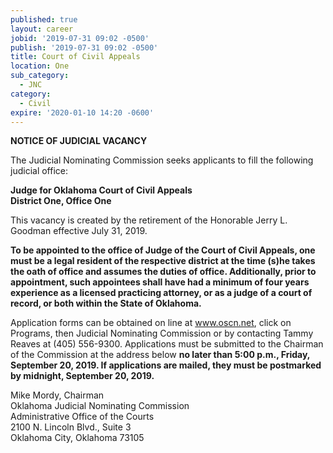 ```yaml
---
published: true
layout: career
jobid: '2019-07-31 09:02 -0500'
publish: '2019-07-31 09:02 -0500'
title: Court of Civil Appeals
location: One
sub_category:
  - JNC
category:
  - Civil
expire: '2020-01-10 14:20 -0600'
---
```

**NOTICE OF JUDICIAL VACANCY**

The Judicial Nominating Commission seeks applicants to fill the following judicial office:

**Judge for Oklahoma Court of Civil Appeals  
District One, Office One**

This vacancy is created by the retirement of the Honorable Jerry L. Goodman effective July 31, 2019.

**To be appointed to the office of Judge of the Court of Civil Appeals, one must be a legal resident of the respective district at the time (s)he takes the oath of office and assumes the duties of office.  Additionally, prior to appointment, such appointees shall have had a minimum of four years experience as a licensed practicing attorney, or as a judge of a court of record, or both within the State of Oklahoma.**

Application forms can be obtained on line at www.oscn.net, click on Programs, then Judicial Nominating Commission or by contacting Tammy Reaves at (405) 556-9300. Applications must be submitted to the Chairman of the Commission at the address below **no later than 5:00 p.m., Friday, September 20, 2019.  If applications are mailed, they must be postmarked by midnight, September 20, 2019.**

Mike Mordy, Chairman  
Oklahoma Judicial Nominating Commission  
Administrative Office of the Courts  
2100 N. Lincoln Blvd., Suite 3  
Oklahoma City, Oklahoma 73105
